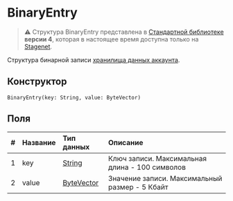 # BinaryEntry

> :warning: Структура BinaryEntry представлена в [Стандартной библиотеке](/ru/ride/script/standard-library) **версии 4**, которая в настоящее время доступна только на [Stagenet](/ru/blockchain/blockchain-network/stage-network).

Структура бинарной записи [хранилища данных аккаунта](/ru/blockchain/account/account-data-storage).

## Конструктор

```ride
BinaryEntry(key: String, value: ByteVector)
```

## Поля

|   #   | Название | Тип данных | Описание |
| :--- | :--- | :--- | :--- |
| 1 | key | [String](/ru/ride/data-types/string) | Ключ записи. Максимальная длина - 100 символов |
| 2 | value| [ByteVector](/ru/ride/data-types/byte-vector) | Значение записи. Максимальный размер - 5 Кбайт |
